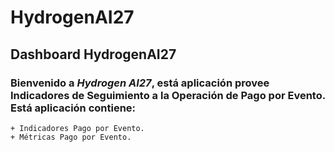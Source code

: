 # HydrogenAI27
## Dashboard HydrogenAI27

### Bienvenido a ***Hydrogen AI27***, está aplicación provee Indicadores de Seguimiento a la Operación de Pago por Evento. Está aplicación contiene:
    + Indicadores Pago por Evento.
    + Métricas Pago por Evento.


